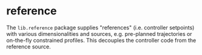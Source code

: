 # reference

The `lib.reference` package supplies "references" (i.e. controller setpoints)
with various dimensionalities and sources, e.g. pre-planned trajectories or
on-the-fly constrained profiles.  This decouples the controller code from
the reference source.
